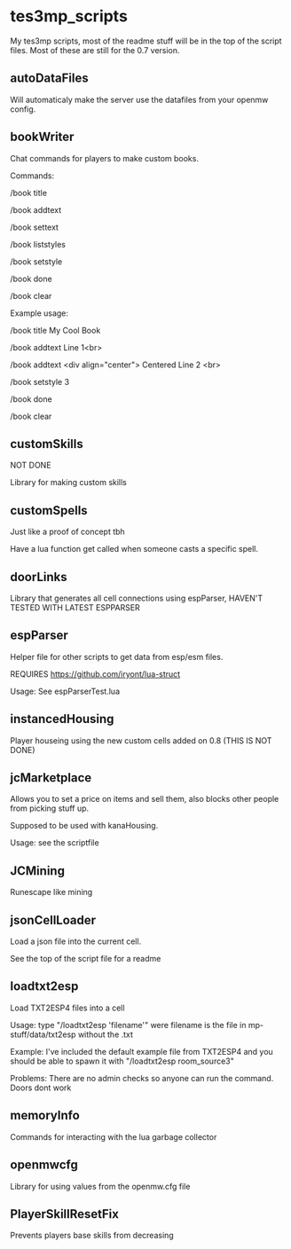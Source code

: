 # tes3mp_scripts

My tes3mp scripts, most of the readme stuff will be in the top of the script files.
Most of these are still for the 0.7 version.

## autoDataFiles
Will automaticaly make the server use the datafiles from your openmw config.

## bookWriter
Chat commands for players to make custom books.

Commands:

/book title

/book addtext

/book settext

/book liststyles

/book setstyle

/book done

/book clear



Example usage:

/book title My Cool Book

/book addtext Line 1\<br>

/book addtext \<div align="center"> Centered Line 2 \<br>

/book setstyle 3

/book done

/book clear

## customSkills
NOT DONE

Library for making custom skills

## customSpells
Just like a proof of concept tbh

Have a lua function get called when someone casts a specific spell.

## doorLinks
Library that generates all cell connections using espParser, HAVEN'T TESTED WITH LATEST ESPPARSER

## espParser
Helper file for other scripts to get data from esp/esm files.

REQUIRES https://github.com/iryont/lua-struct

Usage: See espParserTest.lua

## instancedHousing
Player houseing using the new custom cells added on 0.8 (THIS IS NOT DONE)

## jcMarketplace
Allows you to set a price on items and sell them, also blocks other people from picking stuff up.

Supposed to be used with kanaHousing.

Usage: see the scriptfile

## JCMining
Runescape like mining 

## jsonCellLoader
Load a json file into the current cell.

See the top of the script file for a readme

## loadtxt2esp
Load TXT2ESP4 files into a cell

Usage: type "/loadtxt2esp 'filename'" were filename is the file in mp-stuff/data/txt2esp without the .txt

Example: I've included the default example file from TXT2ESP4 and you should be able to spawn it with "/loadtxt2esp room_source3"

Problems: There are no admin checks so anyone can run the command. Doors dont work

## memoryInfo
Commands for interacting with the lua garbage collector

## openmwcfg
Library for using values from the openmw.cfg file

## PlayerSkillResetFix
Prevents players base skills from decreasing

